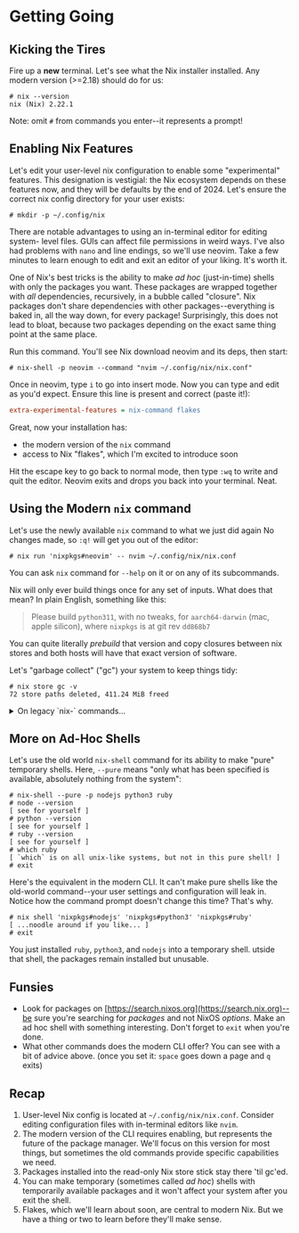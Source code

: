 # Getting Going

## Kicking the Tires

Fire up a **new** terminal. Let's see what the Nix installer installed.
Any modern version (>=2.18) should do for us:

```console
# nix --version
nix (Nix) 2.22.1
```

Note: omit `#` from commands you enter--it represents a prompt!

## Enabling Nix Features

Let's edit your user-level nix configuration to enable some "experimental"
features. This designation is vestigial: the Nix ecosystem depends on these
features now, and they will be defaults by the end of 2024. Let's ensure the
correct nix config directory for your user exists:

```console
# mkdir -p ~/.config/nix
```

There are notable advantages to using an in-terminal editor for editing system-
level files. GUIs can affect file permissions in weird ways. I've also had
problems with `nano` and line endings, so we'll use neovim. Take a few minutes
to learn enough to edit and exit an editor of your liking. It's worth it.

One of Nix's best tricks is the ability to make _ad hoc_ (just-in-time) shells
with only the packages you want. These packages are wrapped together with _all_
dependencies, recursively, in a bubble called "closure". Nix packages don't
share dependencies with other packages--everything is baked in, all the way down,
for every package! Surprisingly, this does not lead to bloat, because two
packages depending on the exact same thing point at the same place.

Run this command. You'll see Nix download neovim and its deps, then start:

```console
# nix-shell -p neovim --command "nvim ~/.config/nix/nix.conf"
```

Once in neovim, type `i` to go into insert mode. Now you can type and edit
as you'd expect. Ensure this line is present and correct (paste it!):

```ini
extra-experimental-features = nix-command flakes
```

Great, now your installation has:

- the modern version of the `nix` command
- access to Nix "flakes", which I'm excited to introduce soon

Hit the escape key to go back to normal mode, then type `:wq` to write and quit
the editor. Neovim exits and drops you back into your terminal. Neat.

## Using the Modern `nix` command

Let's use the newly available `nix` command to what we just did again
No changes made, so `:q!` will get you out of the editor:

```console
# nix run 'nixpkgs#neovim' -- nvim ~/.config/nix/nix.conf
```

You can ask `nix` command for `--help` on it or on any of its subcommands.

Nix will only ever build things once for any set of inputs. What does that mean?
In plain English, something like this:

> Please build `python311`, with no tweaks, for `aarch64-darwin` (mac, apple
> silicon), where `nixpkgs` is at git rev `dd868b7`

You can quite literally _prebuild_ that version and copy closures between nix
stores and both hosts will have that exact version of software.

Let's "garbage collect" ("gc") your system to keep things tidy:

```console
# nix store gc -v
72 store paths deleted, 411.24 MiB freed
```

<details>
   <summary><str>On legacy `nix-` commands...</str></summary>
You should know: any nix command which starts with `nix-` is from the old
world. (Examples: `nix-shell`, `nix-store`, `nix-repl`, `nix-collect-garbage`,
and more.) From time to time, they still have their uses. This happens often:
`docker-compose` used to be a standalone tool; now, it's `docker compose`,
where `compose` is a subcommand in the suite. Nix adopts this  approach for
modern commands: `nix` has a suite of tidily organized subcommands.
</details>

## More on Ad-Hoc Shells

Let's use the old world `nix-shell` command for its ability to make "pure"
temporary shells. Here, `--pure` means "only what has been specified is
available, absolutely nothing from the system":

```console
# nix-shell --pure -p nodejs python3 ruby
# node --version
[ see for yourself ]
# python --version
[ see for yourself ]
# ruby --version
[ see for yourself ]
# which ruby
[ `which` is on all unix-like systems, but not in this pure shell! ]
# exit
```

Here's the equivalent in the modern CLI. It can't make pure shells like the
old-world command--your user settings and configuration will leak in. Notice
how the command prompt doesn't change this time? That's why.

```console
# nix shell 'nixpkgs#nodejs' 'nixpkgs#python3' 'nixpkgs#ruby'
[ ...noodle around if you like... ]
# exit
```

You just installed `ruby`, `python3`, and `nodejs` into a temporary shell.
utside that shell, the packages remain installed but unusable.

## Funsies

- Look for packages on [https://search.nixos.org](https://search.nix.org)--be
  sure you're searching for _packages_ and not NixOS _options_. Make an ad hoc
  shell with something interesting. Don't forget to `exit` when you're done.
- What other commands does the modern CLI offer? You can see with a bit of
  advice above. (once you set it: `space` goes down a page and `q` exits)

## Recap

1. User-level Nix config is located at `~/.config/nix/nix.conf`. Consider editing
   configuration files with in-terminal editors like `nvim`.
1. The modern version of the CLI requires enabling, but represents the future
   of the package manager. We'll focus on this version for most things, but
   sometimes the old commands provide specific capabilities we need.
1. Packages installed into the read-only Nix store stick stay there 'til gc'ed.
1. You can make temporary (sometimes called _ad hoc_) shells with temporarily
   available packages and it won't affect your system after you exit the shell.
1. Flakes, which we'll learn about soon, are central to modern Nix. But we have
   a thing or two to learn before they'll make sense.
